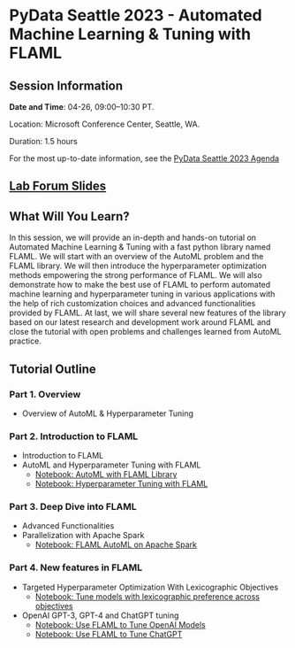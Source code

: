 # PyData Seattle 2023 - Automated Machine Learning & Tuning with FLAML

## Session Information

**Date and Time**: 04-26, 09:00–10:30 PT.

Location:  Microsoft Conference Center, Seattle, WA.

Duration: 1.5 hours

For the most up-to-date information, see the [PyData Seattle 2023 Agenda](https://seattle2023.pydata.org/cfp/talk/BYRA8H/)

## [Lab Forum Slides](https://drive.google.com/file/d/14uG0N7jnf18-wizeWWfmXcBUARTQn61w/view?usp=share_link)

## What Will You Learn?

In this session, we will provide an in-depth and hands-on tutorial on Automated Machine Learning & Tuning with a fast python library named FLAML. We will start with an overview of the AutoML problem and the FLAML library. We will then introduce the hyperparameter optimization methods empowering the strong performance of FLAML. We will also demonstrate how to make the best use of FLAML to perform automated machine learning and hyperparameter tuning in various applications with the help of rich customization choices and advanced functionalities provided by FLAML. At last, we will share several new features of the library based on our latest research and development work around FLAML and close the tutorial with open problems and challenges learned from AutoML practice.

## Tutorial Outline

### **Part 1. Overview**
- Overview of AutoML & Hyperparameter Tuning

### **Part 2. Introduction to FLAML**
- Introduction to FLAML
- AutoML and Hyperparameter Tuning with FLAML
    - [Notebook: AutoML with FLAML Library](pydata2023seattle/demo_1_flight_delays_automl.ipynb)
    - [Notebook: Hyperparameter Tuning with FLAML](pydata2023seattle/demo_2_house_price_tune_synapseml.ipynb)

### **Part 3. Deep Dive into FLAML**
- Advanced Functionalities
- Parallelization with Apache Spark
    - [Notebook: FLAML AutoML on Apache Spark](pydata2023seattle/demo_3_bankrupt_automl_synapseml.ipynb)

### **Part 4. New features in FLAML**
- Targeted Hyperparameter Optimization With Lexicographic Objectives
    - [Notebook: Tune models with lexicographic preference across objectives](https://github.com/microsoft/FLAML/blob/main/notebook/tune_lexicographic.ipynb)
- OpenAI GPT-3, GPT-4 and ChatGPT tuning
    - [Notebook: Use FLAML to Tune OpenAI Models](https://github.com/microsoft/FLAML/blob/main/notebook/autogen_openai.ipynb)
    - [Notebook: Use FLAML to Tune ChatGPT](https://github.com/microsoft/FLAML/blob/main/notebook/autogen_chatgpt.ipynb)
